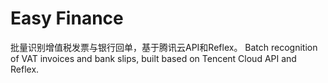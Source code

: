 # Easy Finance
批量识别增值税发票与银行回单，基于腾讯云API和Reflex。
Batch recognition of VAT invoices and bank slips, built based on Tencent Cloud API and Reflex.